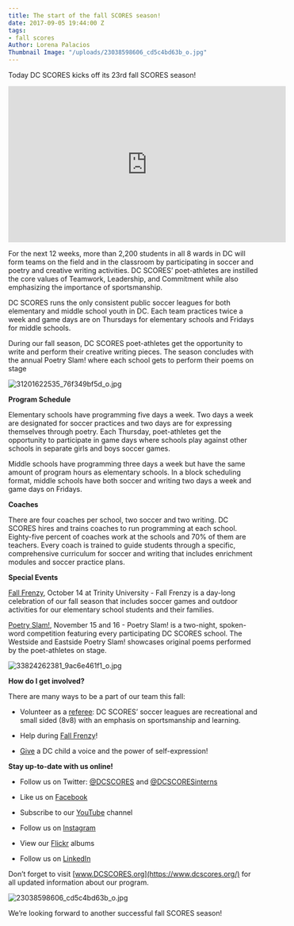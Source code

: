 ```yaml
---
title: The start of the fall SCORES season!
date: 2017-09-05 19:44:00 Z
tags:
- fall scores
Author: Lorena Palacios
Thumbnail Image: "/uploads/23038598606_cd5c4bd63b_o.jpg"
---
```


Today DC SCORES kicks off its 23rd fall SCORES season!

<iframe width="560" height="315" src="https://www.youtube.com/embed/LeU9CqD77Ac" frameborder="0" allowfullscreen></iframe>

For the next 12 weeks, more than 2,200 students in all 8 wards in DC will form teams on the field and in the classroom by participating in soccer and poetry and creative writing activities. DC SCORES’ poet-athletes are instilled the core values of Teamwork, Leadership, and Commitment while also emphasizing the importance of sportsmanship.


DC SCORES runs the only consistent public soccer leagues for both elementary and middle school youth in DC. Each team practices twice a week and game days are on Thursdays for elementary schools and Fridays for middle schools.

During our fall season, DC SCORES poet-athletes get the opportunity to write and perform their creative writing pieces. The season concludes with the annual Poetry Slam! where each school gets to perform their poems on stage

![31201622535_76f349bf5d_o.jpg](/uploads/31201622535_76f349bf5d_o.jpg)

**Program Schedule**

Elementary schools have programming five days a week. Two days a week are designated for soccer practices and two days are for expressing themselves through poetry. Each Thursday, poet-athletes get the opportunity to participate in game days where schools play against other schools in separate girls and boys soccer games.

Middle schools have programming three days a week but have the same amount of program hours as elementary schools. In a block scheduling format, middle schools have both soccer and writing two days a week and game days on Fridays.

**Coaches**

There are four coaches per school, two soccer and two writing. DC SCORES hires and trains coaches to run programming at each school. Eighty-five percent of coaches work at the schools and 70% of them are teachers. Every coach is trained to guide students through a specific, comprehensive curriculum for soccer and writing that includes enrichment modules and soccer practice plans.

**Special Events**

[Fall Frenzy](https://www.youtube.com/watch?v=VymAKyHkIrc), October 14 at Trinity University - Fall Frenzy is a day-long celebration of our fall season that includes soccer games and outdoor activities for our elementary school students and their families.

[Poetry Slam!](https://www.youtube.com/watch?v=V6lNjLysvbE&t=3s), November 15 and 16 - Poetry Slam! is a two-night, spoken-word competition featuring every participating DC SCORES school. The Westside and Eastside Poetry Slam! showcases original poems performed by the poet-athletes on stage.

![33824262381_9ac6e461f1_o.jpg](/uploads/33824262381_9ac6e461f1_o.jpg)

**How do I get involved?**

There are many ways to be a part of our team this fall:

* Volunteer as a [referee](http://www.americascores.org/affiliates/dc/volunteer/volunteerapplication): DC SCORES’ soccer leagues are recreational and small sided (8v8) with an emphasis on sportsmanship and learning.

* Help during [Fall Frenzy](https://www.dcscores.org/volunteer/)!

* [Give](https://connect.clickandpledge.com/w/Form/38684abc-e195-4fdb-aef3-2ed5aeb51d61?636153321160038799) a DC child a voice and the power of self-expression!

**Stay up-to-date with us online!**

* Follow us on Twitter: [@DCSCORES](https://twitter.com/DCSCORES) and [@DCSCORESinterns](https://twitter.com/DCSCORESInterns)

* Like us on [Facebook](https://www.facebook.com/DCSCORES/?ref=aymt_homepage_panel)

* Subscribe to our [YouTube](https://www.youtube.com/channel/UCNUQxAB_LRA7OyH9GtDs7LA?view_as=subscriber) channel

* Follow us on [Instagram](https://www.instagram.com/dc_scores/?hl=en)

* View our [Flickr](https://www.flickr.com/photos/dcscorespictures/albums) albums

* Follow us on [LinkedIn](https://www.linkedin.com/company/dc-scores)

Don’t forget to visit [www.DCSCORES.org](https://www.dcscores.org/) for all updated information about our program.

![23038598606_cd5c4bd63b_o.jpg](/uploads/23038598606_cd5c4bd63b_o.jpg)

We’re looking forward to another successful fall SCORES season!

